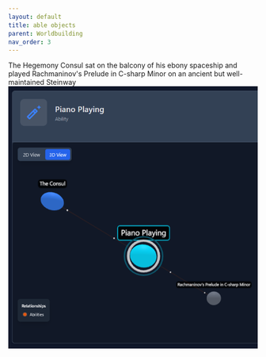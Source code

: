 ```yaml
---
layout: default
title: able objects
parent: Worldbuilding
nav_order: 3
---
```


<div class="ow-story-box">
  The Hegemony Consul sat on the balcony of his ebony spaceship <span class="ow-highlight">and played Rachmaninov's Prelude in C-sharp Minor on an ancient but well-maintained Steinway</span>
</div>

<div class="ow-screenshot">
  <a href="https://onlyworlds.github.io/write-tool/" target="_blank">
    <img src="/assets/images/screenshots/familiar-objects-write-tool.png" alt="onlyworlds construct element">
  </a>
</div>
